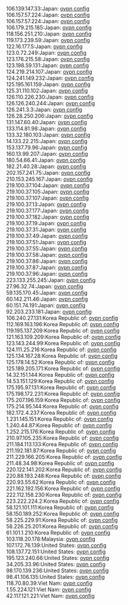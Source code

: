106.139.147.33:Japan: [ovpn config](vpn/106_139_147_33.ovpn)  
106.157.57.224:Japan: [ovpn config](vpn/106_157_57_224.ovpn)  
106.157.57.224:Japan: [ovpn config](vpn/106_157_57_224.ovpn)  
106.179.215.185:Japan: [ovpn config](vpn/106_179_215_185.ovpn)  
118.156.251.210:Japan: [ovpn config](vpn/118_156_251_210.ovpn)  
119.173.239.59:Japan: [ovpn config](vpn/119_173_239_59.ovpn)  
122.16.177.5:Japan: [ovpn config](vpn/122_16_177_5.ovpn)  
123.0.72.249:Japan: [ovpn config](vpn/123_0_72_249.ovpn)  
123.176.215.58:Japan: [ovpn config](vpn/123_176_215_58.ovpn)  
123.198.59.131:Japan: [ovpn config](vpn/123_198_59_131.ovpn)  
124.219.214.107:Japan: [ovpn config](vpn/124_219_214_107.ovpn)  
124.241.149.232:Japan: [ovpn config](vpn/124_241_149_232.ovpn)  
125.195.161.159:Japan: [ovpn config](vpn/125_195_161_159.ovpn)  
125.31.110.102:Japan: [ovpn config](vpn/125_31_110_102.ovpn)  
126.110.226.230:Japan: [ovpn config](vpn/126_110_226_230.ovpn)  
126.126.240.244:Japan: [ovpn config](vpn/126_126_240_244.ovpn)  
126.241.3.3:Japan: [ovpn config](vpn/126_241_3_3.ovpn)  
126.28.250.206:Japan: [ovpn config](vpn/126_28_250_206.ovpn)  
131.147.60.40:Japan: [ovpn config](vpn/131_147_60_40.ovpn)  
133.114.81.98:Japan: [ovpn config](vpn/133_114_81_98.ovpn)  
133.32.180.103:Japan: [ovpn config](vpn/133_32_180_103.ovpn)  
14.133.22.215:Japan: [ovpn config](vpn/14_133_22_215.ovpn)  
153.137.79.96:Japan: [ovpn config](vpn/153_137_79_96.ovpn)  
160.13.99.207:Japan: [ovpn config](vpn/160_13_99_207.ovpn)  
180.54.66.41:Japan: [ovpn config](vpn/180_54_66_41.ovpn)  
182.21.40.28:Japan: [ovpn config](vpn/182_21_40_28.ovpn)  
202.157.241.75:Japan: [ovpn config](vpn/202_157_241_75.ovpn)  
210.153.245.167:Japan: [ovpn config](vpn/210_153_245_167.ovpn)  
219.100.37.104:Japan: [ovpn config](vpn/219_100_37_104.ovpn)  
219.100.37.105:Japan: [ovpn config](vpn/219_100_37_105.ovpn)  
219.100.37.107:Japan: [ovpn config](vpn/219_100_37_107.ovpn)  
219.100.37.13:Japan: [ovpn config](vpn/219_100_37_13.ovpn)  
219.100.37.177:Japan: [ovpn config](vpn/219_100_37_177.ovpn)  
219.100.37.182:Japan: [ovpn config](vpn/219_100_37_182.ovpn)  
219.100.37.19:Japan: [ovpn config](vpn/219_100_37_19.ovpn)  
219.100.37.31:Japan: [ovpn config](vpn/219_100_37_31.ovpn)  
219.100.37.49:Japan: [ovpn config](vpn/219_100_37_49.ovpn)  
219.100.37.51:Japan: [ovpn config](vpn/219_100_37_51.ovpn)  
219.100.37.55:Japan: [ovpn config](vpn/219_100_37_55.ovpn)  
219.100.37.58:Japan: [ovpn config](vpn/219_100_37_58.ovpn)  
219.100.37.86:Japan: [ovpn config](vpn/219_100_37_86.ovpn)  
219.100.37.87:Japan: [ovpn config](vpn/219_100_37_87.ovpn)  
219.100.37.96:Japan: [ovpn config](vpn/219_100_37_96.ovpn)  
223.133.255.245:Japan: [ovpn config](vpn/223_133_255_245.ovpn)  
27.96.32.74:Japan: [ovpn config](vpn/27_96_32_74.ovpn)  
59.135.170.45:Japan: [ovpn config](vpn/59_135_170_45.ovpn)  
60.142.211.46:Japan: [ovpn config](vpn/60_142_211_46.ovpn)  
60.151.74.191:Japan: [ovpn config](vpn/60_151_74_191.ovpn)  
92.203.233.181:Japan: [ovpn config](vpn/92_203_233_181.ovpn)  
106.240.27.131:Korea Republic of: [ovpn config](vpn/106_240_27_131.ovpn)  
112.169.163.196:Korea Republic of: [ovpn config](vpn/112_169_163_196.ovpn)  
119.195.137.209:Korea Republic of: [ovpn config](vpn/119_195_137_209.ovpn)  
121.163.109.209:Korea Republic of: [ovpn config](vpn/121_163_109_209.ovpn)  
123.143.244.99:Korea Republic of: [ovpn config](vpn/123_143_244_99.ovpn)  
124.111.25.216:Korea Republic of: [ovpn config](vpn/124_111_25_216.ovpn)  
125.134.167.28:Korea Republic of: [ovpn config](vpn/125_134_167_28.ovpn)  
125.178.14.52:Korea Republic of: [ovpn config](vpn/125_178_14_52.ovpn)  
125.189.205.171:Korea Republic of: [ovpn config](vpn/125_189_205_171.ovpn)  
14.32.151.144:Korea Republic of: [ovpn config](vpn/14_32_151_144.ovpn)  
14.53.151.129:Korea Republic of: [ovpn config](vpn/14_53_151_129.ovpn)  
175.195.97.131:Korea Republic of: [ovpn config](vpn/175_195_97_131.ovpn)  
175.198.172.231:Korea Republic of: [ovpn config](vpn/175_198_172_231.ovpn)  
175.207.196.159:Korea Republic of: [ovpn config](vpn/175_207_196_159.ovpn)  
175.214.95.144:Korea Republic of: [ovpn config](vpn/175_214_95_144.ovpn)  
182.172.4.237:Korea Republic of: [ovpn config](vpn/182_172_4_237.ovpn)  
1.231.145.151:Korea Republic of: [ovpn config](vpn/1_231_145_151.ovpn)  
1.240.44.87:Korea Republic of: [ovpn config](vpn/1_240_44_87.ovpn)  
1.252.215.176:Korea Republic of: [ovpn config](vpn/1_252_215_176.ovpn)  
210.97.105.235:Korea Republic of: [ovpn config](vpn/210_97_105_235.ovpn)  
211.184.113.133:Korea Republic of: [ovpn config](vpn/211_184_113_133.ovpn)  
211.192.181.87:Korea Republic of: [ovpn config](vpn/211_192_181_87.ovpn)  
211.229.166.205:Korea Republic of: [ovpn config](vpn/211_229_166_205.ovpn)  
211.48.34.98:Korea Republic of: [ovpn config](vpn/211_48_34_98.ovpn)  
220.122.141.202:Korea Republic of: [ovpn config](vpn/220_122_141_202.ovpn)  
220.88.193.248:Korea Republic of: [ovpn config](vpn/220_88_193_248.ovpn)  
220.93.55.62:Korea Republic of: [ovpn config](vpn/220_93_55_62.ovpn)  
221.162.192.156:Korea Republic of: [ovpn config](vpn/221_162_192_156.ovpn)  
222.112.158.230:Korea Republic of: [ovpn config](vpn/222_112_158_230.ovpn)  
223.222.224.2:Korea Republic of: [ovpn config](vpn/223_222_224_2.ovpn)  
58.121.101.111:Korea Republic of: [ovpn config](vpn/58_121_101_111.ovpn)  
58.150.189.252:Korea Republic of: [ovpn config](vpn/58_150_189_252.ovpn)  
58.225.229.91:Korea Republic of: [ovpn config](vpn/58_225_229_91.ovpn)  
58.226.25.201:Korea Republic of: [ovpn config](vpn/58_226_25_201.ovpn)  
61.101.1.210:Korea Republic of: [ovpn config](vpn/61_101_1_210.ovpn)  
103.118.20.178:Malaysia: [ovpn config](vpn/103_118_20_178.ovpn)  
107.172.76.139:United States: [ovpn config](vpn/107_172_76_139.ovpn)  
108.137.72.151:United States: [ovpn config](vpn/108_137_72_151.ovpn)  
195.123.240.66:United States: [ovpn config](vpn/195_123_240_66.ovpn)  
34.205.33.96:United States: [ovpn config](vpn/34_205_33_96.ovpn)  
98.170.139.236:United States: [ovpn config](vpn/98_170_139_236.ovpn)  
98.41.106.135:United States: [ovpn config](vpn/98_41_106_135.ovpn)  
118.70.80.39:Viet Nam: [ovpn config](vpn/118_70_80_39.ovpn)  
1.55.224.121:Viet Nam: [ovpn config](vpn/1_55_224_121.ovpn)  
42.117.121.221:Viet Nam: [ovpn config](vpn/42_117_121_221.ovpn)  
